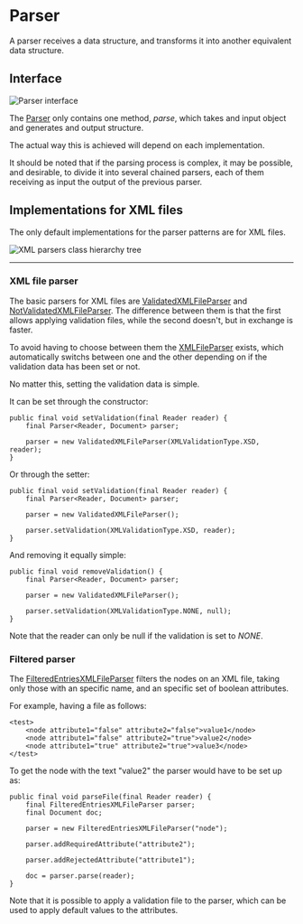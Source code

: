 # Parser

A parser receives a data structure, and transforms it into another equivalent data structure.
	
## Interface

![Parser interface](./images/parser_class_tree.png)

The [Parser][parser] only contains one method, _parse_, which takes and input object and generates and output structure.
	
The actual way this is achieved will depend on each implementation.
	
It should be noted that if the parsing process is complex, it may be possible, and desirable, to divide it into several chained parsers, each of them receiving as input the output of the previous parser.

## Implementations for XML files

The only default implementations for the parser patterns are for XML files.

![XML parsers class hierarchy tree](./images/xml_parser_class_tree.png)

---

### XML file parser

The basic parsers for XML files are [ValidatedXMLFileParser][validated_xml_parser] and [NotValidatedXMLFileParser][not_validated_xml_parser]. The difference between them is that the first allows applying validation files, while the second doesn't, but in exchange is faster.
	
To avoid having to choose between them the [XMLFileParser][xml_parser] exists, which automatically switchs between one and the other depending on if the validation data has been set or not.
	
No matter this, setting the validation data is simple.
	
It can be set through the constructor:
	
```
public final void setValidation(final Reader reader) {
	final Parser<Reader, Document> parser;
	
	parser = new ValidatedXMLFileParser(XMLValidationType.XSD, reader);
}
```
	
Or through the setter:
	
```
public final void setValidation(final Reader reader) {
	final Parser<Reader, Document> parser;
	
	parser = new ValidatedXMLFileParser();
	
	parser.setValidation(XMLValidationType.XSD, reader);
}
```

And removing it equally simple:
	
```
public final void removeValidation() {
	final Parser<Reader, Document> parser;
	
	parser = new ValidatedXMLFileParser();
	
	parser.setValidation(XMLValidationType.NONE, null);
}
```

Note that the reader can only be null if the validation is set to _NONE_.

### Filtered parser

The [FilteredEntriesXMLFileParser][filtered_xml_parser] filters the nodes on an XML file, taking only those with an specific name, and an specific set of boolean attributes.
	
For example, having a file as follows:
		
```
<test>
	<node attribute1="false" attribute2="false">value1</node>
	<node attribute1="false" attribute2="true">value2</node>
	<node attribute1="true" attribute2="true">value3</node>
</test>
```

To get the node with the text "value2" the parser would have to be set up as:
	
```
public final void parseFile(final Reader reader) {
	final FilteredEntriesXMLFileParser parser;
	final Document doc;
	
	parser = new FilteredEntriesXMLFileParser("node");
	
	parser.addRequiredAttribute("attribute2");
	
	parser.addRejectedAttribute("attribute1");
	
	doc = parser.parse(reader);
}
```
	
Note that it is possible to apply a validation file to the parser, which can be used to apply default values to the attributes.
	
[parser]: ./apidocs/com/wandrell/pattern/parser/Parser.html
[validated_xml_parser]: ./apidocs/com/wandrell/pattern/parser/xml/ValidatedXMLFileParser.html
[not_validated_xml_parser]: ./apidocs/com/wandrell/pattern/parser/xml/NotValidatedXMLFileParser.html
[xml_parser]: ./apidocs/com/wandrell/pattern/parser/xml/XMLFileParser.html
[filtered_xml_parser]: ./apidocs/com/wandrell/pattern/parser/xml/FilteredEntriesXMLFileParser.html